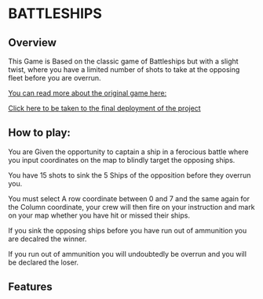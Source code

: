 # BATTLESHIPS

## Overview

This Game is Based on the classic game of Battleships but with a slight twist, where you have a limited  number of shots to take at the opposing fleet before you are overrun.

[You can read more about the original game here:](https://en.wikipedia.org/wiki/Battleship_(game))

[Click here to be taken to the final deployment of the project](https://battleships-jd.herokuapp.com/)

## How to play:

You are Given the opportunity to captain a ship in a ferocious battle where you input coordinates on the map to blindly target the opposing ships.

You have 15 shots to sink the 5 Ships of the opposition before they overrun you.

You must select A row coordinate between 0 and 7 and the same again for the Column coordinate, your crew will then fire on your instruction and mark on your map whether you have hit or missed their ships.

If you sink the opposing ships before you have run out of ammunition you are decalred the winner.

If you run out of ammunition you will undoubtedly be overrun and you will be declared the loser.

## Features



